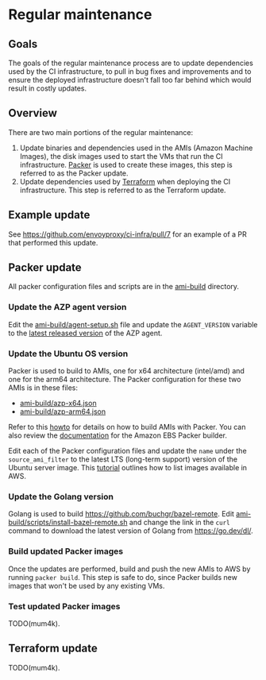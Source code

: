 # Regular maintenance

## Goals

The goals of the regular maintenance process are to update dependencies used by
the CI infrastructure, to pull in bug fixes and improvements and to ensure the
deployed infrastructure doesn't fall too far behind which would result in costly
updates.

## Overview

There are two main portions of the regular maintenance:

1. Update binaries and dependencies used in the AMIs (Amazon Machine Images),
   the disk images used to start the VMs that run the CI infrastructure.
   [Packer](https://www.packer.io/)
   is used to create these images, this step is referred to as the Packer update.
1. Update dependencies used by [Terraform](https://www.terraform.io/) when
   deploying the CI infrastructure. This step is referred to as the Terraform
   update.

## Example update

See https://github.com/envoyproxy/ci-infra/pull/7 for an example of a PR that
performed this update.

## Packer update

All packer configuration files and scripts are in the [ami-build](ami-build/)
directory.

### Update the AZP agent version

Edit the [ami-build/agent-setup.sh](ami-build/agent-setup.sh) file and update
the `AGENT_VERSION` variable to the [latest released
version](https://github.com/microsoft/azure-pipelines-agent/releases) of the AZP
agent.

### Update the Ubuntu OS version

Packer is used to build to AMIs, one for x64 architecture (intel/amd) and one
for the arm64 architecture. The Packer configuration for these two AMIs is in
these files:

- [ami-build/azp-x64.json](ami-build/azp-x64.json)
- [ami-build/azp-arm64.json](ami-build/azp-arm64.json)

Refer to this
[howto](https://learn.hashicorp.com/tutorials/packer/aws-get-started-build-image?in=packer/aws-get-started)
for details on how to build AMIs with Packer. You can also review the
[documentation](https://www.packer.io/plugins/builders/amazon/ebs) for the
Amazon EBS Packer builder.

Edit each of the Packer configuration files and update the `name` under the
`source_ami_filter` to the latest LTS (long-term support) version of the Ubuntu
server image. This
[tutorial](https://ubuntu.com/tutorials/search-and-launch-ubuntu-22-04-in-aws-using-cli#2-search-for-the-right-ami)
outlines how to list images available in AWS.

### Update the Golang version

Golang is used to build https://github.com/buchgr/bazel-remote. Edit
[ami-build/scripts/install-bazel-remote.sh](ami-build/scripts/install-bazel-remote.sh)
and change the link in the `curl` command to download the latest version of
Golang from https://go.dev/dl/.

### Build updated Packer images

Once the updates are performed, build and push the new AMIs to AWS by running
`packer build`. This step is safe to do, since Packer builds new images that
won't be used by any existing VMs.

### Test updated Packer images

TODO(mum4k).

## Terraform update

TODO(mum4k).
